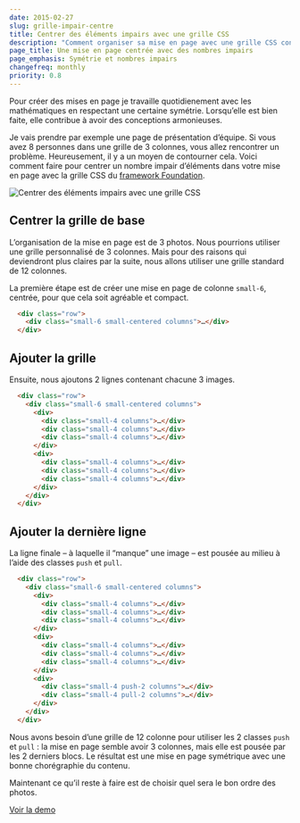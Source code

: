 ```yaml
---
date: 2015-02-27
slug: grille-impair-centre
title: Centrer des éléments impairs avec une grille CSS
description: "Comment organiser sa mise en page avec une grille CSS contenant un nombre d'élément impair ? En utilisant les classes pull et push avec le framework Foundation"
page_title: Une mise en page centrée avec des nombres impairs
page_emphasis: Symétrie et nombres impairs
changefreq: monthly
priority: 0.8
---
```


Pour créer des mises en page je travaille quotidienement avec les mathématiques en respectant une certaine symétrie. Lorsqu’elle est bien faite, elle contribue à avoir des conceptions armonieuses.

Je vais prendre par exemple une page de présentation d’équipe. Si vous avez 8 personnes dans une grille de 3 colonnes, vous allez rencontrer un problème. Heureusement, il y a un moyen de contourner cela. Voici comment faire pour centrer un nombre impair d’éléments dans votre mise en page avec la grille CSS du [framework Foundation](http://foundation.zurb.com/docs/).

![Centrer des éléments impairs avec une grille CSS](https://farm9.staticflickr.com/8613/16474630238_d41100070b_b.jpg)

## Centrer la grille de base

L’organisation de la mise en page est de 3 photos. Nous pourrions utiliser une grille personnalisé de 3 colonnes. Mais pour des raisons qui deviendront plus claires par la suite, nous allons utiliser une grille standard de 12 colonnes.

La première étape est de créer une mise en page de colonne `small-6`, centrée, pour que cela soit agréable et compact.

~~~ html
  <div class="row">
    <div class="small-6 small-centered columns">…</div>
  </div>
~~~

## Ajouter la grille

Ensuite, nous ajoutons 2 lignes contenant chacune 3 images.

~~~ html
  <div class="row">
    <div class="small-6 small-centered columns">
      <div>
        <div class="small-4 columns">…</div>
        <div class="small-4 columns">…</div>
        <div class="small-4 columns">…</div>
      </div>
      <div>
        <div class="small-4 columns">…</div>
        <div class="small-4 columns">…</div>
        <div class="small-4 columns">…</div>
      </div>
    </div>
  </div>
~~~

## Ajouter la dernière ligne

La ligne finale – à laquelle il “manque” une image – est pousée au milieu à l’aide des classes `push` et `pull`.

~~~ html
  <div class="row">
    <div class="small-6 small-centered columns">
      <div>
        <div class="small-4 columns">…</div>
        <div class="small-4 columns">…</div>
        <div class="small-4 columns">…</div>
      </div>
      <div>
        <div class="small-4 columns">…</div>
        <div class="small-4 columns">…</div>
        <div class="small-4 columns">…</div>
      </div>
      <div>
        <div class="small-4 push-2 columns">…</div>
        <div class="small-4 pull-2 columns">…</div>
      </div>
    </div>
  </div>
~~~

Nous avons besoin d’une grille de 12 colonne pour utiliser les 2 classes `push` et `pull` : la mise en page semble avoir 3 colonnes, mais elle est pousée par les 2 derniers blocs. Le résultat est une mise en page symétrique avec une bonne chorégraphie du contenu.

Maintenant ce qu’il reste à faire est de choisir quel sera le bon ordre des photos.

[Voir la demo](http://flexbox.github.io/foundation-boilerplate/grid-uneven.html)
